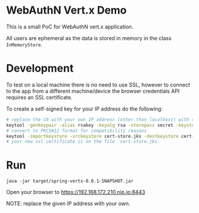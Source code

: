 # WebAuthN Vert.x Demo

This is a small PoC for WebAuthN vert.x application.

All users are ephemeral as the data is stored in memory in the class `InMemoryStore`.

# Development

To test on a local machine there is no need to use SSL, however to connect to the app from a different machine/device
the browser credentials API requires an SSL certificate.

To create a self-signed key for your IP address do the following:

```bash
# replace the CN with your own IP address (other than localhost) with suffix .nip.io
keytool -genkeypair -alias rsakey -keyalg rsa -storepass secret -keystore cert-store.jks -storetype JKS -dname "CN=192.168.178.210.nip.io,O=Vert.x Development"
# convert to PKCS#12 format for compatibility reasons
keytool -importkeystore -srckeystore cert-store.jks -destkeystore cert-store.jks -deststoretype pkcs12
# your new ssl certificate is on the file `cert-store.jks`
```

# Run

```shell
java -jar target/spring-vertx-0.0.1-SNAPSHOT.jar
```

Open your browser to https://192.168.172.210.nip.io:8443

NOTE: replace the given IP address with your own.